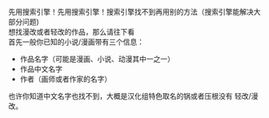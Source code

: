 先用搜索引擎！先用搜索引擎！搜索引擎找不到再用别的方法（搜索引擎能解决大部分问题)  
想找漫改或者轻改的作品，那么请往下看  
首先一般你已知的小说/漫画带有三个信息：

- 作品名字（可能是漫画、小说、动漫其中一之一）
- 作品中文名字
- 作者（画师或者作家的名字）

也许你知道中文名字也找不到，大概是汉化组特色取名的锅或者压根没有 轻改/漫改。
